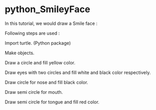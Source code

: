# python_SmileyFace

In this tutorial,  we would draw a Smile face :


Following steps are used :

Import turtle. (Python package) 

Make objects.

Draw a circle and fill yellow color.

Draw eyes with two circles and fill white and black color respectively.

Draw circle for nose and fill black color.

Draw semi circle for mouth.

Draw semi circle for tongue and fill red color.
